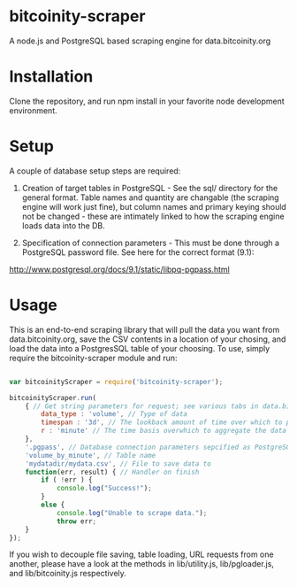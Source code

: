 bitcoinity-scraper
==================

A node.js and PostgreSQL based scraping engine for data.bitcoinity.org

Installation
============

Clone the repository, and run npm install in your favorite node development environment.


Setup
=====

A couple of database setup steps are required:

1. Creation of target tables in PostgreSQL - See the sql/ directory for the general format. Table names and quantity are changable (the scraping engine will work just fine), but column names and primary keying should not be changed - these are intimately linked to how the scraping engine loads data into the DB. 

2. Specification of connection parameters - This must be done through a PostgreSQL password file. See here for the correct format (9.1):

http://www.postgresql.org/docs/9.1/static/libpq-pgpass.html


Usage
=====

This is an end-to-end scraping library that will pull the data you want from data.bitcoinity.org, save the CSV contents in a location of your chosing, and load the data into a PostgresSQL table of your choosing. To use, simply require the bitcoinity-scraper module and run:

```javascript

var bitcoinityScraper = require('bitcoinity-scraper');

bitcoinityScraper.run(
    { // Get string parameters for request; see various tabs in data.bitcoinity.org to configure
        data_type : 'volume', // Type of data
        timespan : '3d', // The lookback amount of time over which to pull in the data 
        r : 'minute' // The time basis overwhich to aggregate the data
    },
    '.pgpass', // Database connection parameters sepcified as PostgreSQL style password file
    'volume_by_minute', // Table name
    'mydatadir/mydata.csv', // File to save data to
    function(err, result) { // Handler on finish
        if ( !err ) {
            console.log("Success!");
        }
        else {
            console.log("Unable to scrape data.");
            throw err;
    }
});
```

If you wish to decouple file saving, table loading, URL requests from one another, please have a look at the methods in lib/utility.js, lib/pgloader.js, and lib/bitcoinity.js respectively.



